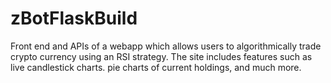 # zBotFlaskBuild
Front end and APIs of a webapp which allows users to algorithmically trade crypto currency using an RSI strategy. The site includes features such as live candlestick charts. pie charts of current holdings, and much more.